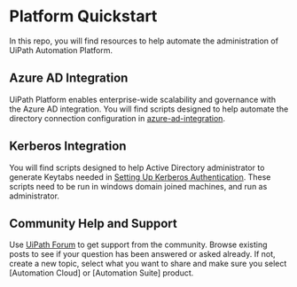 # Platform Quickstart
In this repo, you will find resources to help automate the administration of UiPath Automation Platform.

## Azure AD Integration
UiPath Platform enables enterprise-wide scalability and governance with the Azure AD integration. You will find scripts designed to help automate the directory connection configuration in [azure-ad-integration](azure-ad-integration). 

## Kerberos Integration
You will find scripts designed to help Active Directory administrator to generate Keytabs needed in [Setting Up Kerberos Authentication](https://docs.uipath.com/automation-suite/v2022.4/docs/setting-up-kerberos-authentication). These scripts need to be run in windows domain joined machines, and run as administrator.

## Community Help and Support
Use [UiPath Forum](https://forum.uipath.com/) to get support from the community. Browse existing posts to see if your question has been answered or asked already. If not, create a new topic, select what you want to share and make sure you select [Automation Cloud] or [Automation Suite] product.
